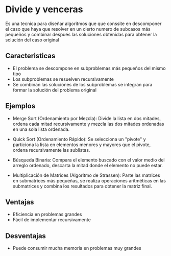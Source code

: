 # Divide y venceras
Es una tecnica para diseñar algoritmos que que conssite en descomponer el caso que haya que resolver en un cierto numero de subcasos más pequeños y combinar después las soluciones obtenidas para obtener la solución del caso original

## Caracteristicas
- El problema se descompone en subproblemas más pequeños del mismo tipo
- Los subproblemas se resuelven recursivamente
- Se combinan las soluciones de los subproblemas se integran para formar la solución del problema original

## Ejemplos
- Merge Sort (Ordenamiento por Mezcla): Divide la lista en dos mitades, ordena cada mitad recursivamente y mezcla las dos mitades ordenadas en una sola lista ordenada.

- Quick Sort (Ordenamiento Rápido): Se selecciona un "pivote" y particiona la lista en elementos menores y mayores que el pivote, ordena recursivamente las sublistas.

- Búsqueda Binaria: Compara el elemento buscado con el valor medio del arreglo ordenado, descarta la mitad donde el elemento no puede estar.

- Multiplicación de Matrices (Algoritmo de Strassen): Parte las matrices en submatrices más pequeñas, se realiza operaciones aritméticas en las submatrices y combina los resultados para obtener la matriz final.

## Ventajas
- Eficiencia en problemas grandes
- Fácil de implementar recursivamente

## Desventajas
- Puede consumir mucha memoria en problemas muy grandes
